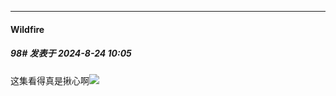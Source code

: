 ﻿
*****

####  Wildfire  
##### 98#       发表于 2024-8-24 10:05

这集看得真是揪心啊<img src="https://static.saraba1st.com/image/smiley/face2017/211.gif" referrerpolicy="no-referrer">

